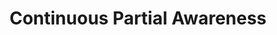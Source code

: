 ---
ee_id_thing: '49'
site: '1'
type: '2'
inv_num: 2008-020
url: 2008-020-continuous-partial-awareness-performance
title: Continuous Partial Awareness
year: '2008'
display_year: '2008'
medium: Lecture
dims: ''
pitch: "​Performance listing some ideas for projects."
ps: ''
live_url: ''
related: "[70] [2009-049-continuous-partial-awareness-pdf] 2009-049 Continuous Partial
  Awareness (PDF)"
youtube: ''
related_code: ''
imgs: 2008-020-Continuous-Play-Perf-View-2-database-IH.jpg
subheading: "(Performance)"
download: ''
add_credit: ''
commission: ''
layout: things-i-made
---